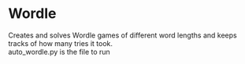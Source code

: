 # Wordle
Creates and solves Wordle games of different word lengths and keeps tracks of how many tries it took.  
auto_wordle.py is the file to run

